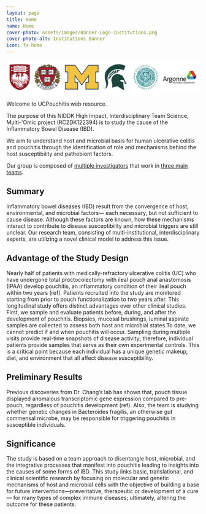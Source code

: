 ```yaml
---
layout: page
title: Home
name: Home
cover-photo: assets/images/Banner-Logo-Institutions.png
cover-photo-alt: Institutions Banner
icon: fa-home
---
```

![Institutions Banner](assets/images/Banner-Logo-Institutions.png)

Welcome to UCPouchitis web resource.

The purpose of this NIDDK High Impact, Interdisciplinary Team Science, Multi-'Omic project (RC2DK122394) is to study the cause of the Inflammatory Bowel Disease (IBD).

We aim to understand host and microbial basis for human ulcerative colitis and pouchitis through the identification of role and mechanisms behind the host susceptibility and pathobiont factors.

Our group is composed of [multiple investigators](Investigators.html) that work in [three main teams](Teams.html).

## Summary

Inflammatory bowel diseases (IBD) result from the convergence of host, environmental, and microbial factors— each necessary, but not sufficient to cause disease. Although these factors are known, how these mechanisms interact to contribute to disease susceptibility and microbial triggers are still unclear. Our research team, consisting of multi-institutional, interdisciplinary experts, are utilizing a novel clinical model to address this issue.

## Advantage of the Study Design

Nearly half of patients with medically-refractory ulcerative colitis (UC) who have undergone total proctocolectomy with ileal pouch anal anastomosis (IPAA) develop pouchitis, an inflammatory condition of their ileal pouch within two years (ref). Patients recruited into the study are monitored starting from prior to pouch functionalization to two years after. This longitudinal study offers distinct advantages over other clinical studies. First, we sample and evaluate patients before, during, and after the development of pouchitis. Biopsies, mucosal brushings, luminal aspirate samples are collected to assess both host and microbial states.To date, we cannot predict if and when pouchitis will occur. Sampling during multiple visits provide real-time snapshots of disease activity; therefore, individual patients provide samples that serve as their own experimental controls. This is a critical point because each individual has a unique genetic makeup, diet, and environment that all affect disease susceptibility.

## Preliminary Results

Previous discoveries from Dr. Chang’s lab has shown that, pouch tissue displayed anomalous transcriptomic gene expression compared to pre-pouch, regardless of pouchitis development (ref). Also, the team is studying whether genetic changes in Bacteroides fragilis, an otherwise gut commensal microbe, may be responsible for triggering pouchitis in susceptible individuals.

## Significance

The study is based on a team approach to disentangle host, microbial, and the integrative processes that manifest into pouchitis leading to insights into the causes of some forms of IBD. This study links basic, translational, and clinical scientific research by focusing on molecular and genetic mechanisms of host and microbial cells with the objective of building a base for future interventions—preventative, therapeutic or development of a cure— for many types of complex immune diseases; ultimately, altering the outcome for these patients.
